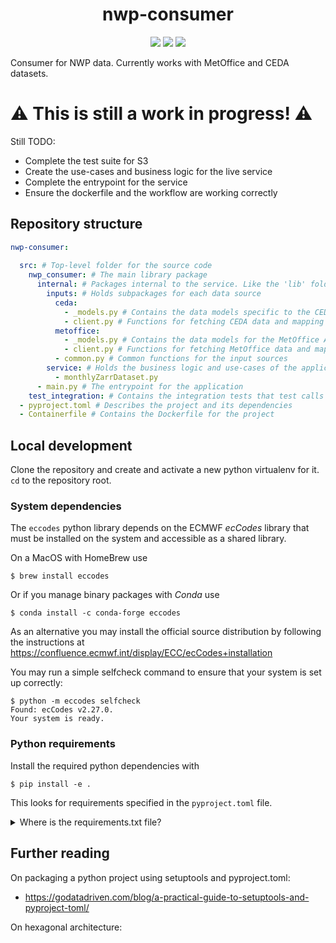 <h1 align="center">nwp-consumer</h1>
<p align="center">
    <a href="https://github.com/openclimatefix/nwp-consumer/graphs/contributors" alt="Contributors">
        <img src="https://img.shields.io/github/contributors/openclimatefix/nwp-consumer?style=for-the-badge" /></a>
    <a href="">
        <img src="https://img.shields.io/github/actions/workflow/status/openclimatefix/nwp-consumer/ci.yml?branch=main&label=CI&style=for-the-badge"></a>
    <a href="https://github.com/openclimatefix/nwp-consumer/issues?q=is%3Aissue+is%3Aopen+sort%3Aupdated-desc">
        <img src="https://img.shields.io/github/issues/openclimatefix/nwp-consumer?style=for-the-badge"></a>
</p>

Consumer for NWP data. Currently works with MetOffice and CEDA datasets.

# :warning: This is still a work in progress! :warning:

Still TODO:
- Complete the test suite for S3
- Create the use-cases and business logic for the live service
- Complete the entrypoint for the service
- Ensure the dockerfile and the workflow are working correctly

## Repository structure

```yml
nwp-consumer:
  
  src: # Top-level folder for the source code
    nwp_consumer: # The main library package
      internal: # Packages internal to the service. Like the 'lib' folder
        inputs: # Holds subpackages for each data source
          ceda:
            - _models.py # Contains the data models specific to the CEDA API
            - client.py # Functions for fetching CEDA data and mapping test_integration to the service model
          metoffice:
            - _models.py # Contains the data models for the MetOffice API
            - client.py # Functions for fetching MetOffice data and mapping test_integration to the service model
          - common.py # Common functions for the input sources
        service: # Holds the business logic and use-cases of the application
          - monthlyZarrDataset.py
      - main.py # The entrypoint for the application
    test_integration: # Contains the integration tests that test calls to external services
  - pyproject.toml # Describes the project and its dependencies
  - Containerfile # Contains the Dockerfile for the project
```

## Local development

Clone the repository and create and activate a new python virtualenv for it. `cd` to the repository root.

### System dependencies

The `eccodes` python library depends on the ECMWF *ecCodes* library
that must be installed on the system and accessible as a shared library.

On a MacOS with HomeBrew use

```shell
$ brew install eccodes
```

Or if you manage binary packages with *Conda* use

```shell
$ conda install -c conda-forge eccodes
```

As an alternative you may install the official source distribution
by following the instructions at
https://confluence.ecmwf.int/display/ECC/ecCodes+installation

You may run a simple selfcheck command to ensure that your system is set up correctly:

```shell
$ python -m eccodes selfcheck
Found: ecCodes v2.27.0.
Your system is ready.
```

### Python requirements

Install the required python dependencies with

```shell
$ pip install -e . 
```

This looks for requirements specified in the `pyproject.toml` file.

<details>
    <summary>Where is the requirements.txt file?</summary>

There is no `requirements.txt` file. Instead, the project uses setuptool's pyproject.toml integration to specify 
dependencies. This is a new feature of setuptools and pip, and is the 
[recommended way](https://packaging.python.org/en/latest/tutorials/packaging-projects/) to specify dependencies.
See [the setuptools guide](https://setuptools.pypa.io/en/latest/userguide/pyproject_config.html) and
[the PEP621 specification](https://packaging.python.org/en/latest/specifications/declaring-project-metadata/#declaring-project-metadata)
for more information.
</details>

## Further reading

On packaging a python project using setuptools and pyproject.toml:
- https://godatadriven.com/blog/a-practical-guide-to-setuptools-and-pyproject-toml/

On hexagonal architecture: